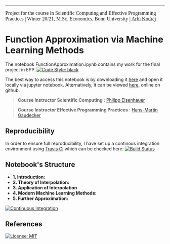 ---
<font face="ITC Berkeley Oldstyle" size="3">Project for the course in Scientific Computing and Effective Programming Practices | Winter 20/21, M.Sc. Economics, Bonn University | [Arbi Kodraj](https://github.com/ArbiKodraj) </font><br/>

# Function Approximation via Machine Learning Methods

The notebook FunctionApproximation.ipynb contains my work for the final project in EPP. 
[![Code Style: black](https://img.shields.io/badge/code%20style-black-000000.svg)](https://github.com/psf/black)

The best way to access this notebook is by downloading it [here](https://github.com/ArbiKodraj/Final_Project_EPP) and open it locally via jupyter notebook. Alternatively, it can be viewed [here](https://github.com/ArbiKodraj/Final_Project_EPP/blob/master/FunctionApproximation.ipynb), online on github.

> **Course Instructor Scientific Computing** : [Philipp Eisenhauer](https://github.com/peisenha)

> **Course Instructor Effective Programming Practices** : [Hans-Martin Gaudecker](link)

## Reproducibility

In order to ensure full reproducibility, I have set up a continous integration environment using [Travis Ci](https://travis-ci.com)  which can be checked here: [![Build Status](https://travis-ci.com/ArbiKodraj/Final_Project_EPP.svg?token=FjHb3G3wqwrNzub1KhJT&branch=master)](https://travis-ci.com/ArbiKodraj/Final_Project_EPP)

## Notebook's Structure

- **1. Introduction:**  
- **2. Theory of Interpolation:** 
- **3. Application of Interpolation**
- **4. Modern Machine Learning Methods:**  
- **5. Further Approximation:**

[![Continuous Integration](https://github.com/ArbiKodraj/Final_Project_EPP/workflows/Continuous%20Integration/badge.svg)](https://github.com/ArbiKodraj/Final_Project_EPP/actions)

## References

[![License: MIT](https://img.shields.io/badge/License-MIT-blue.svg)](https://github.com/ArbiKodraj/Final_Project_EPP/master/LICENSE)
